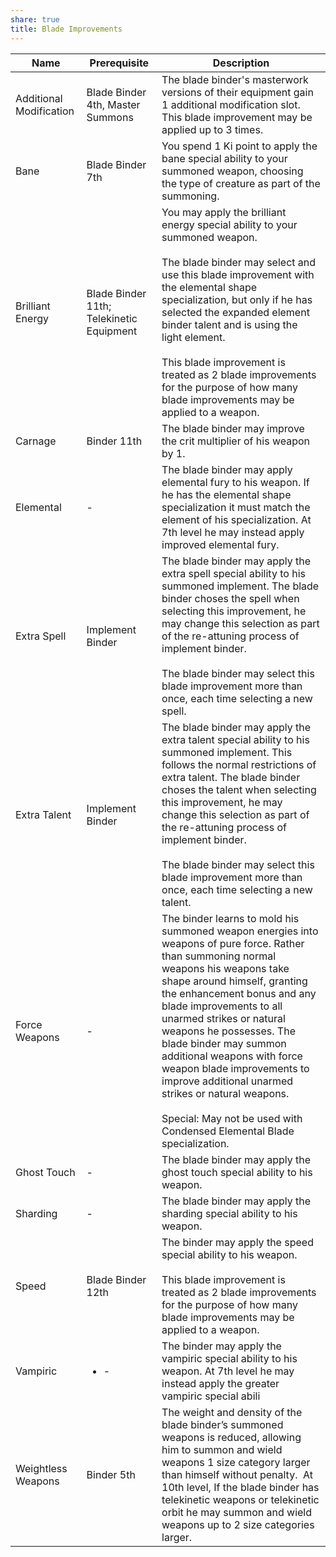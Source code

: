 ```yaml
---
share: true
title: Blade Improvements
---
```


| Name                    | Prerequisite                             | Description                                                                                                                                                                                                                                                                                                                                                                                                                                                                                                   |
| ----------------------- | ---------------------------------------- | ------------------------------------------------------------------------------------------------------------------------------------------------------------------------------------------------------------------------------------------------------------------------------------------------------------------------------------------------------------------------------------------------------------------------------------------------------------------------------------------------------------- |
| Additional Modification | Blade Binder 4th, Master Summons         | The blade binder's masterwork versions of their equipment gain 1 additional modification slot. This blade improvement may be applied up to 3 times.                                                                                                                                                                                                                                                                                                                                                           |
| Bane                    | Blade Binder 7th                         | You spend 1 Ki point to apply the bane special ability to your summoned weapon, choosing the type of creature as part of the summoning.                                                                                                                                                                                                                                                                                                                                                                       |
| Brilliant Energy        | Blade Binder 11th; Telekinetic Equipment | You may apply the brilliant energy special ability to your summoned weapon.<br><br>The blade binder may select and use this blade improvement with the elemental shape specialization, but only if he has selected the expanded element binder talent and is using the light element.<br><br>This blade improvement is treated as 2 blade improvements for the purpose of how many blade improvements may be applied to a weapon.                                                                             |
| Carnage                 | Binder 11th                              | The blade binder may improve the crit multiplier of his weapon by 1.                                                                                                                                                                                                                                                                                                                                                                                                                                          |
| Elemental               | \-                                       | The blade binder may apply elemental fury to his weapon. If he has the elemental shape specialization it must match the element of his specialization. At 7th level he may instead apply improved elemental fury.                                                                                                                                                                                                                                                                                             |
| Extra Spell             | Implement Binder                         | The blade binder may apply the extra spell special ability to his summoned implement. The blade binder choses the spell when selecting this improvement, he may change this selection as part of the re-attuning process of implement binder.<br><br>The blade binder may select this blade improvement more than once, each time selecting a new spell.                                                                                                                                                      |
| Extra Talent            | Implement Binder                         | The blade binder may apply the extra talent special ability to his summoned implement. This follows the normal restrictions of extra talent. The blade binder choses the talent when selecting this improvement, he may change this selection as part of the re-attuning process of implement binder.<br><br>The blade binder may select this blade improvement more than once, each time selecting a new talent.                                                                                             |
| Force Weapons           | \-                                       | The binder learns to mold his summoned weapon energies into weapons of pure force. Rather than summoning normal weapons his weapons take shape around himself, granting the enhancement bonus and any blade improvements to all unarmed strikes or natural weapons he possesses. The blade binder may summon additional weapons with force weapon blade improvements to improve additional unarmed strikes or natural weapons.<br><br>Special: May not be used with Condensed Elemental Blade specialization. |
| Ghost Touch             | \-                                       | The blade binder may apply the ghost touch special ability to his weapon.                                                                                                                                                                                                                                                                                                                                                                                                                                     |
| Sharding                | \-                                       | The blade binder may apply the sharding special ability to his weapon.                                                                                                                                                                                                                                                                                                                                                                                                                                        |
| Speed                   | Blade Binder 12th                        | The binder may apply the speed special ability to his weapon.<br><br>This blade improvement is treated as 2 blade improvements for the purpose of how many blade improvements may be applied to a weapon.                                                                                                                                                                                                                                                                                                     |
| Vampiric                | <ul><li>\-</li></ul>                     | The binder may apply the vampiric special ability to his weapon. At 7th level he may instead apply the greater vampiric special abili                                                                                                                                                                                                                                                                                                                                                                         |
| Weightless Weapons      | Binder 5th                               | The weight and density of the blade binder’s summoned weapons is reduced, allowing him to summon and wield weapons 1 size category larger than himself without penalty.  At 10th level, If the blade binder has telekinetic weapons or telekinetic orbit he may summon and wield weapons up to 2 size categories larger.                                                                                                                                                                                      |
